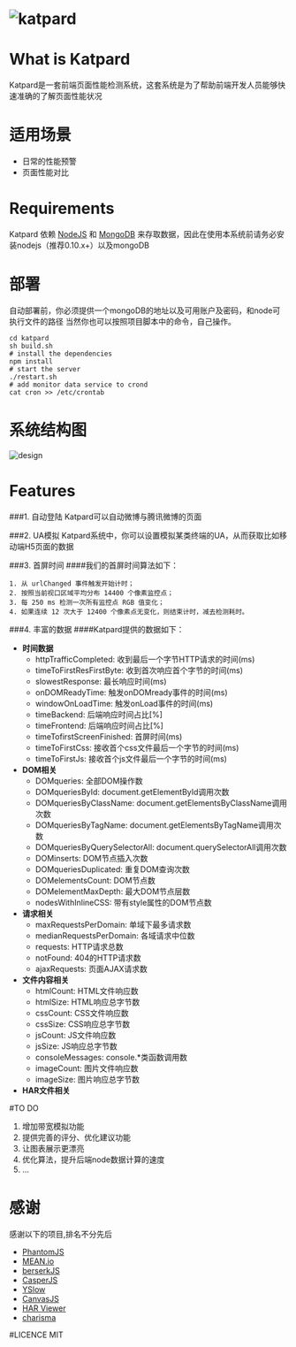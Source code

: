 ![katpard](https://raw.githubusercontent.com/Katpard/master/app/img/Katpard20.png)
===========
# What is Katpard
Katpard是一套前端页面性能检测系统，这套系统是为了帮助前端开发人员能够快速准确的了解页面性能状况

# 适用场景
* 日常的性能预警
* 页面性能对比

# Requirements
Katpard 依赖 [NodeJS](http://nodejs.org) 和 [MongoDB](http://www.mongodb.org/) 来存取数据，因此在使用本系统前请务必安装nodejs（推荐0.10.x+）以及mongoDB


# 部署
自动部署前，你必须提供一个mongoDB的地址以及可用账户及密码，和node可执行文件的路径
当然你也可以按照项目脚本中的命令，自己操作。

```shell
cd katpard
sh build.sh
# install the dependencies
npm install
# start the server
./restart.sh
# add monitor data service to crond
cat cron >> /etc/crontab
```

# 系统结构图
![design](https://raw.githubusercontent.com/Katpard/master/app/img/design/design.jpg)

# Features
###1. 自动登陆
Katpard可以自动微博与腾讯微博的页面

###2. UA模拟
Katpard系统中，你可以设置模拟某类终端的UA，从而获取比如移动端H5页面的数据

###3. 首屏时间
####我们的首屏时间算法如下：

    1. 从 urlChanged 事件触发开始计时；
    2. 按照当前视口区域平均分布 14400 个像素监控点；
    3. 每 250 ms 检测一次所有监控点 RGB 值变化；
    4. 如果连续 12 次大于 12400 个像素点无变化，则结束计时，减去检测耗时。
       
###4. 丰富的数据
####Katpard提供的数据如下：
* **时间数据**
    * httpTrafficCompleted: 收到最后一个字节HTTP请求的时间(ms)
    * timeToFirstResFirstByte: 收到首次响应首个字节的时间(ms)
    * slowestResponse: 最长响应时间(ms)
    * onDOMReadyTime: 触发onDOMready事件的时间(ms)
    * windowOnLoadTime: 触发onLoad事件的时间(ms)
    * timeBackend: 后端响应时间占比[%]
    * timeFrontend: 后端响应时间占比[%]
    * timeTofirstScreenFinished: 首屏时间(ms)
    * timeToFirstCss: 接收首个css文件最后一个字节的时间(ms)
    * timeToFirstJs: 接收首个js文件最后一个字节的时间(ms)
* **DOM相关**
    * DOMqueries: 全部DOM操作数
    * DOMqueriesById: document.getElementById调用次数
    * DOMqueriesByClassName: document.getElementsByClassName调用次数
    * DOMqueriesByTagName: document.getElementsByTagName调用次数
    * DOMqueriesByQuerySelectorAll: document.querySelectorAll调用次数
    * DOMinserts: DOM节点插入次数
    * DOMqueriesDuplicated: 重复DOM查询次数
    * DOMelementsCount: DOM节点数
    * DOMelementMaxDepth: 最大DOM节点层数
    * nodesWithInlineCSS: 带有style属性的DOM节点数
* **请求相关**
    * maxRequestsPerDomain: 单域下最多请求数
    * medianRequestsPerDomain: 各域请求中位数
    * requests: HTTP请求总数
    * notFound: 404的HTTP请求数
    * ajaxRequests: 页面AJAX请求数
* **文件内容相关**
    * htmlCount: HTML文件响应数
    * htmlSize: HTML响应总字节数
    * cssCount: CSS文件响应数
    * cssSize: CSS响应总字节数
    * jsCount: JS文件响应数
    * jsSize: JS响应总字节数
    * consoleMessages: console.*类函数调用数
    * imageCount: 图片文件响应数
    * imageSize: 图片响应总字节数
* **HAR文件相关**

#TO DO

1. 增加带宽模拟功能
2. 提供完善的评分、优化建议功能
3. 让图表展示更漂亮
4. 优化算法，提升后端node数据计算的速度
5. ...

# 感谢
感谢以下的项目,排名不分先后

* [PhantomJS](https://github.com/ariya/phantomjs)
* [MEAN.io](https://github.com/linnovate/mean)
* [berserkJS](https://github.com/tapir-dream/berserkJS)
* [CasperJS](https://github.com/n1k0/casperjs)
* [YSlow](https://github.com/marcelduran/yslow)
* [CanvasJS](http://canvasjs.com/)
* [HAR Viewer](https://github.com/janodvarko/harviewer)
* [charisma](https://github.com/usmanhalalit/charisma)


#LICENCE
MIT
